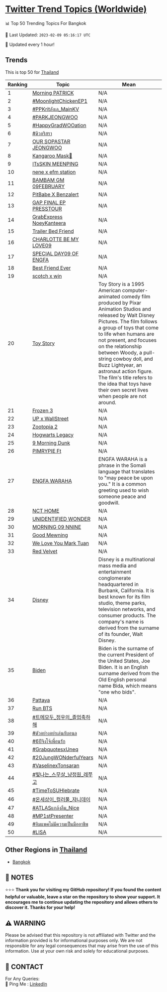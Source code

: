 [Twitter Trend Topics (Worldwide)](https://github.com/ErcinDedeoglu/Twitter-Trend-Topics)
==========


📊 Top 50 Trending Topics For Bangkok

📆 Last Updated: `2023-02-09 05:16:17 UTC`

🔧 Updated every 1 hour!


## Trends

This is top 50 for [Thailand](</Thailand>)

| Ranking | Topic | Mean |
| ------- | ------------ | ------------ |
| 1 | [Morning PATRICK](http://twitter.com/search?q=Morning+PATRICK) | N/A |
| 2 | [#MoonlightChickenEP1](http://twitter.com/search?q=%23MoonlightChickenEP1) | N/A |
| 3 | [#PPKritลังเล_MainKV](http://twitter.com/search?q=%23PPKrit%e0%b8%a5%e0%b8%b1%e0%b8%87%e0%b9%80%e0%b8%a5_MainKV) | N/A |
| 4 | [#PARKJEONGWOO](http://twitter.com/search?q=%23PARKJEONGWOO) | N/A |
| 5 | [#HappyGradWOOation](http://twitter.com/search?q=%23HappyGradWOOation) | N/A |
| 6 | [#ดิวอริสรา](http://twitter.com/search?q=%23%e0%b8%94%e0%b8%b4%e0%b8%a7%e0%b8%ad%e0%b8%a3%e0%b8%b4%e0%b8%aa%e0%b8%a3%e0%b8%b2) | N/A |
| 7 | [OUR SOPASTAR JEONGWOO](http://twitter.com/search?q=OUR+SOPASTAR+JEONGWOO) | N/A |
| 8 | [Kangaroo Mask🦘](http://twitter.com/search?q=Kangaroo+Mask%f0%9f%a6%98) | N/A |
| 9 | [ITsSKIN MEENPING](http://twitter.com/search?q=ITsSKIN+MEENPING) | N/A |
| 10 | [nene x efm station](http://twitter.com/search?q=nene+x+efm+station) | N/A |
| 11 | [BAMBAM GM 09FEBRUARY](http://twitter.com/search?q=BAMBAM+GM+09FEBRUARY) | N/A |
| 12 | [PitBabe X Benzalert](http://twitter.com/search?q=PitBabe+X+Benzalert) | N/A |
| 13 | [GAP FINAL EP PRESSTOUR](http://twitter.com/search?q=GAP+FINAL+EP+PRESSTOUR) | N/A |
| 14 | [GrabExpress NoeyKanteera](http://twitter.com/search?q=GrabExpress+NoeyKanteera) | N/A |
| 15 | [Trailer Bed Friend](http://twitter.com/search?q=Trailer+Bed+Friend) | N/A |
| 16 | [CHARLOTTE BE MY LOVE09](http://twitter.com/search?q=CHARLOTTE+BE+MY+LOVE09) | N/A |
| 17 | [SPECIAL DAY09 OF ENGFA](http://twitter.com/search?q=SPECIAL+DAY09+OF+ENGFA) | N/A |
| 18 | [Best Friend Ever](http://twitter.com/search?q=Best+Friend+Ever) | N/A |
| 19 | [scotch x win](http://twitter.com/search?q=scotch+x+win) | N/A |
| 20 | [Toy Story](http://twitter.com/search?q=Toy+Story) | Toy Story is a 1995 American computer-animated comedy film produced by Pixar Animation Studios and released by Walt Disney Pictures. The film follows a group of toys that come to life when humans are not present, and focuses on the relationship between Woody, a pull-string cowboy doll, and Buzz Lightyear, an astronaut action figure. The film's title refers to the idea that toys have their own secret lives when people are not around. |
| 21 | [Frozen 3](http://twitter.com/search?q=Frozen+3) | N/A |
| 22 | [UP x WallStreet](http://twitter.com/search?q=UP+x+WallStreet) | N/A |
| 23 | [Zootopia 2](http://twitter.com/search?q=Zootopia+2) | N/A |
| 24 | [Hogwarts Legacy](http://twitter.com/search?q=Hogwarts+Legacy) | N/A |
| 25 | [9 Morning Dunk](http://twitter.com/search?q=9+Morning+Dunk) | N/A |
| 26 | [PIMRYPIE Ft](http://twitter.com/search?q=PIMRYPIE+Ft) | N/A |
| 27 | [ENGFA WARAHA](http://twitter.com/search?q=ENGFA+WARAHA) | ENGFA WARAHA is a phrase in the Somali language that translates to "may peace be upon you." It is a common greeting used to wish someone peace and goodwill. |
| 28 | [NCT HOME](http://twitter.com/search?q=NCT+HOME) | N/A |
| 29 | [UNIDENTIFIED WONDER](http://twitter.com/search?q=UNIDENTIFIED+WONDER) | N/A |
| 30 | [MORNING 09 NNINE](http://twitter.com/search?q=MORNING+09+NNINE) | N/A |
| 31 | [Good Mewning](http://twitter.com/search?q=Good+Mewning) | N/A |
| 32 | [We Love You Mark Tuan](http://twitter.com/search?q=We+Love+You+Mark+Tuan) | N/A |
| 33 | [Red Velvet](http://twitter.com/search?q=Red+Velvet) | N/A |
| 34 | [Disney](http://twitter.com/search?q=Disney) | Disney is a multinational mass media and entertainment conglomerate headquartered in Burbank, California. It is best known for its film studio, theme parks, television networks, and consumer products. The company's name is derived from the surname of its founder, Walt Disney. |
| 35 | [Biden](http://twitter.com/search?q=Biden) | Biden is the surname of the current President of the United States, Joe Biden. It is an English surname derived from the Old English personal name Bida, which means "one who bids". |
| 36 | [Pattaya](http://twitter.com/search?q=Pattaya) | N/A |
| 37 | [Run BTS](http://twitter.com/search?q=Run+BTS) | N/A |
| 38 | [#트메모두_정우의_졸업축하해](http://twitter.com/search?q=%23%ed%8a%b8%eb%a9%94%eb%aa%a8%eb%91%90_%ec%a0%95%ec%9a%b0%ec%9d%98_%ec%a1%b8%ec%97%85%ec%b6%95%ed%95%98%ed%95%b4) | N/A |
| 39 | [#ตัวอย่างอย่าเล่นกับอนล](http://twitter.com/search?q=%23%e0%b8%95%e0%b8%b1%e0%b8%a7%e0%b8%ad%e0%b8%a2%e0%b9%88%e0%b8%b2%e0%b8%87%e0%b8%ad%e0%b8%a2%e0%b9%88%e0%b8%b2%e0%b9%80%e0%b8%a5%e0%b9%88%e0%b8%99%e0%b8%81%e0%b8%b1%e0%b8%9a%e0%b8%ad%e0%b8%99%e0%b8%a5) | N/A |
| 40 | [#6ปีจิงโจ้เพื่อนรัก](http://twitter.com/search?q=%236%e0%b8%9b%e0%b8%b5%e0%b8%88%e0%b8%b4%e0%b8%87%e0%b9%82%e0%b8%88%e0%b9%89%e0%b9%80%e0%b8%9e%e0%b8%b7%e0%b9%88%e0%b8%ad%e0%b8%99%e0%b8%a3%e0%b8%b1%e0%b8%81) | N/A |
| 41 | [#GrabquotesxUneq](http://twitter.com/search?q=%23GrabquotesxUneq) | N/A |
| 42 | [#20JungWONderfulYears](http://twitter.com/search?q=%2320JungWONderfulYears) | N/A |
| 43 | [#VaselinexTonsaran](http://twitter.com/search?q=%23VaselinexTonsaran) | N/A |
| 44 | [#빛나는_스무살_냥정원_레쭈고](http://twitter.com/search?q=%23%eb%b9%9b%eb%82%98%eb%8a%94_%ec%8a%a4%eb%ac%b4%ec%82%b4_%eb%83%a5%ec%a0%95%ec%9b%90_%eb%a0%88%ec%ad%88%ea%b3%a0) | N/A |
| 45 | [#TimeToSUHlebrate](http://twitter.com/search?q=%23TimeToSUHlebrate) | N/A |
| 46 | [#온세상이_컬러풀_쟈니데이](http://twitter.com/search?q=%23%ec%98%a8%ec%84%b8%ec%83%81%ec%9d%b4_%ec%bb%ac%eb%9f%ac%ed%92%80_%ec%9f%88%eb%8b%88%eb%8d%b0%ec%9d%b4) | N/A |
| 47 | [#ATLASแกล้งลืม_Nice](http://twitter.com/search?q=%23ATLAS%e0%b9%81%e0%b8%81%e0%b8%a5%e0%b9%89%e0%b8%87%e0%b8%a5%e0%b8%b7%e0%b8%a1_Nice) | N/A |
| 48 | [#MP1stPresenter](http://twitter.com/search?q=%23MP1stPresenter) | N/A |
| 49 | [#อิมแพคไม่มีความเป็นมืออาชีพ](http://twitter.com/search?q=%23%e0%b8%ad%e0%b8%b4%e0%b8%a1%e0%b9%81%e0%b8%9e%e0%b8%84%e0%b9%84%e0%b8%a1%e0%b9%88%e0%b8%a1%e0%b8%b5%e0%b8%84%e0%b8%a7%e0%b8%b2%e0%b8%a1%e0%b9%80%e0%b8%9b%e0%b9%87%e0%b8%99%e0%b8%a1%e0%b8%b7%e0%b8%ad%e0%b8%ad%e0%b8%b2%e0%b8%8a%e0%b8%b5%e0%b8%9e) | N/A |
| 50 | [#LISA](http://twitter.com/search?q=%23LISA) | N/A |



## Other Regions in [Thailand](</Thailand>)

* [Bangkok](</Thailand/Bangkok.md>)



## 📝 NOTES

⭐⭐⭐ **Thank you for visiting my GitHub repository! If you found the content helpful or valuable, leave a star on the repository to show your support. It encourages me to continue updating the repository and allows others to discover it. Thanks for your help!**


## ⚠️ WARNING

Please be advised that this repository is not affiliated with Twitter and the information provided is for informational purposes only. We are not responsible for any legal consequences that may arise from the use of this information. Use at your own risk and solely for educational purposes.


## 📨 CONTACT

 For Any Queries:  
            🏓 Ping Me : [LinkedIn](https://www.linkedin.com/in/ercindedeoglu/)
